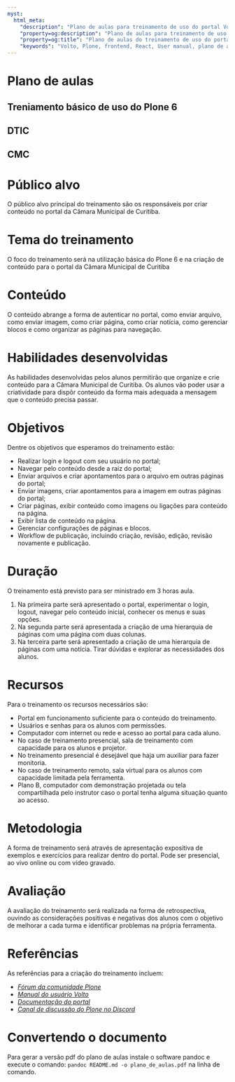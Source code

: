 ```yaml
---
myst:
  html_meta:
    "description": "Plano de aulas para treinamento de uso do portal Volto o frontend do Plone 6."
    "property=og:description": "Plano de aulas para treinamento de uso do portal Volto o frontend do Plone 6."
    "property=og:title": "Plano de aulas do treinamento de uso do portal Volto/Plone 6"
    "keywords": "Volto, Plone, frontend, React, User manual, plano de aulas"
---
```


# Plano de aulas

## Treniamento básico de uso do Plone 6

## DTIC

## CMC

# Público alvo

O público alvo principal do treinamento são os responsáveis por criar
conteúdo no portal da Câmara Municipal de Curitiba.

# Tema do treinamento

O foco do treinamento será na utilização básica do Plone 6 e na criação
de conteúdo para o portal da Câmara Municipal de Curitiba

# Conteúdo

O conteúdo abrange a forma de autenticar no portal, como enviar
arquivo, como enviar imagem, como criar página, como criar notícia, como
gerenciar blocos e como organizar as páginas para navegação.

# Habilidades desenvolvidas

As habilidades desenvolvidas pelos alunos permitirão que organize e crie
conteúdo para a Câmara Municipal de Curitiba. Os alunos vão poder usar a
criatividade para dispôr conteúdo da forma mais adequada a mensagem que
o conteúdo precisa passar.

# Objetivos

Dentre os objetivos que esperamos do treinamento estão:

-   Realizar login e logout com seu usuário no portal;
-   Navegar pelo conteúdo desde a raiz do portal;
-   Enviar arquivos e criar apontamentos para o arquivo em outras
    páginas do portal;
-   Enviar imagens, criar apontamentos para a imagem em outras páginas
    do portal;
-   Criar páginas, exibir conteúdo como imagens ou ligações para
    conteúdo na página.
-   Exibir lista de conteúdo na página.
-   Gerenciar configurações de páginas e blocos.
-   Workflow de publicação, incluindo criação, revisão, edição, revisão
    novamente e publicação.

# Duração

O treinamento está previsto para ser ministrado em 3 horas aula.

1.  Na primeira parte será apresentado o portal, experimentar o login,
    logout, navegar pelo conteúdo inicial, conhecer os menus e suas
    opções.
2.  Na segunda parte será apresentada a criação de uma hierarquia de
    páginas com uma página com duas colunas.
3.  Na terceira parte será apresentado a criação de uma hierarquia de
    páginas com uma notícia. Tirar dúvidas e explorar as necessidades
    dos alunos.

# Recursos

Para o treinamento os recursos necessários são:

-   Portal em funcionamento suficiente para o conteúdo do treinamento.
-   Usuários e senhas para os alunos com permissões.
-   Computador com internet ou rede e acesso ao portal para cada aluno.
-   No caso de treinamento presencial, sala de treinamento com
    capacidade para os alunos e projetor.
-   No treinamento presencial é desejável que haja um auxiliar para
    fazer monitoria.
-   No caso de treinamento remoto, sala virtual para os alunos com
    capacidade limitada pela ferramenta.
-   Plano B, computador com demonstração projetada ou tela compartilhada
    pelo instrutor caso o portal tenha alguma situação quanto ao acesso.

# Metodologia

A forma de treinamento será através de apresentação expositiva de
exemplos e exercícios para realizar dentro do portal. Pode ser
presencial, ao vivo online ou com vídeo gravado.

# Avaliação

A avaliação do treinamento será realizada na forma de retrospectiva,
ouvindo as considerações positivas e negativas dos alunos com o objetivo
de melhorar a cada turma e identificar problemas na própria ferramenta.

# Referências

As referências para a criação do treinamento incluem:

-   [*Fórum da comunidade Plone*](https://community.plone.org/)
-   [*Manual do usuário
    Volto*](https://6.docs.plone.org/volto/user-manual)
-   [*Documentação do
    portal*](https://github.com/CMCuritiba/extranet-cmc/tree/main/docs)
-   [*Canal de discussão do Plone no
    Discord*](https://discord.gg/zFY3EBbjaj)

# Convertendo o documento

Para gerar a versão pdf do plano de aulas instale o software pandoc e execute o comando: `pandoc README.md -o plano_de_aulas.pdf` na linha de comando.